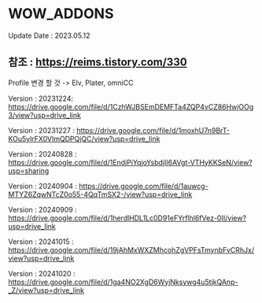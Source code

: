 # WOW_ADDONS

Update Date : 2023.05.12

## 참조 : https://reims.tistory.com/330
   Profile 변경 할 것
   -> Elv, Plater, omniCC
   
Version : 20231224: https://drive.google.com/file/d/1CzhWJBSEmDEMFTa4ZQP4vCZ86HwjOOg3/view?usp=drive_link

Version : 20231227 : https://drive.google.com/file/d/1moxhU7n9BrT-KOu5ylrFX0VImQDPQjQC/view?usp=drive_link

Version : 20240828 : https://drive.google.com/file/d/1EndjPiYqjoYsbdjII6AVgt-VTHyKKSeN/view?usp=sharing

Version : 20240904 : https://drive.google.com/file/d/1auwcg-MTYZ6ZqwNTcZ0o55-4QqTmSX2-/view?usp=drive_link

Version : 20240909 : https://drive.google.com/file/d/1herdlHDL1Lc0D91eFYrflhl6fVez-0II/view?usp=drive_link

Version : 20241015 : https://drive.google.com/file/d/19jAhMxWXZMhcohZgVPFsTmynbFvCRhJx/view?usp=drive_link

Version : 20241020 : https://drive.google.com/file/d/1ga4NO2XgD6WyjNksywg4u5tjkQAnp-_Z/view?usp=drive_link
